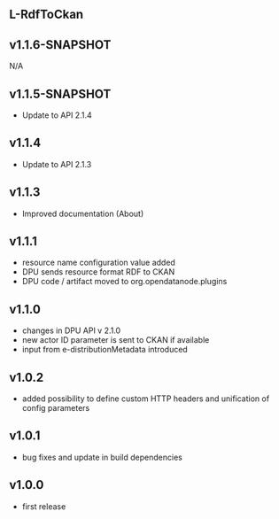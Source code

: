 L-RdfToCkan
----------

v1.1.6-SNAPSHOT
---
N/A

v1.1.5-SNAPSHOT
---
* Update to API 2.1.4

v1.1.4
---
* Update to API 2.1.3

v1.1.3
---
* Improved documentation (About)

v1.1.1
---
* resource name configuration value added
* DPU sends resource format RDF to CKAN
* DPU code / artifact moved to org.opendatanode.plugins

v1.1.0
---
* changes in DPU API v 2.1.0
* new actor ID parameter is sent to CKAN if available
* input from e-distributionMetadata introduced

v1.0.2
---
* added possibility to define custom HTTP headers and unification of config parameters

v1.0.1
---
* bug fixes and update in build dependencies

v1.0.0
---
* first release